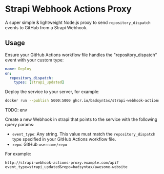 # Strapi Webhook Actions Proxy

A super simple & lightweight Node.js proxy to send `repository_dispatch` events to GitHub from a Strapi Webhook.

## Usage

Ensure your GitHub Actions workflow file handles the "repository_dispatch" event with your custom type:

```yml
name: Deploy
on:
  repository_dispatch:
    types: [strapi_updated]
```

Deploy the service to your server, for example:

```bash
docker run --publish 5000:5000 ghcr.io/badsyntax/strapi-webhook-actions-proxy:latest
```

TODO: env

Create a new Webhook in strapi that points to the service with the following query params:

- `event_type`: Any string. This value must match the `repository_dispatch` type specified in your GitHub Actions workflow file.
- `repo`: GitHub `username/repo`

For example:

```
http://strapi-webhook-actions-proxy.example.com/api?event_type=strapi_updated&repo=badsyntax/awesome-website
```
